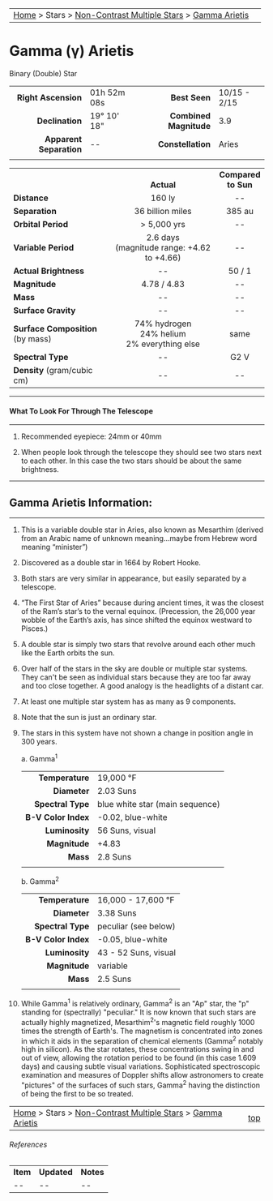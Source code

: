 <script src="../../js/whatsup.js"></script>
<script type="text/javascript">
	var objectName ="Gamma Arietis"
	var objectDesc ="Binary (Double) Star<br/>in the Constellation<br/>Aries"
	var objectImage=""
</script>

|    |    |
|:---|---:|
|[Home](/notes/#object-notes) > Stars > [Non-Contrast Multiple Stars](../!non-contrast-multiple-star-info) > [Gamma Arietis](../gamma-arietis)|  <div id=whatsup></div> |

#  Gamma (&gamma;) Arietis
Binary (Double) Star

|   |   |   |   |
|--:|:--|--:|:--|
|**Right Ascension**|01h 52m 08s|**Best Seen**| 10/15 - 2/15 |
|**Declination**|19&deg; 10' 18"|**Combined Magnitude**| 3.9 |
|**Apparent Separation** | -- |**Constellation**|Aries|
|   |   |   |   |


|   |   |   |
|---|:---:|:---:|
|   | <br/>**Actual**| **Compared<br/>to Sun** |
|**Distance** | 160 ly | -- |
|**Separation** | 36 billion miles | 385 au |
|**Orbital Period** | > 5,000 yrs | -- |
|**Variable Period** | 2.6 days <br/>(magnitude range: +4.62 to +4.66) | -- |
|**Actual Brightness**	 | --	 | 50 / 1 |
|**Magnitude** | 4.78 / 4.83 | -- |
|**Mass**	             | -- | -- |
|**Surface Gravity**	 | -- | -- |
|**Surface Composition** (by mass) |74% hydrogen<br/>24% helium<br/>2% everything else| same |
|**Spectral Type**       | -- | G2 V | 
|**Density** (gram/cubic cm) | -- | -- | 

---
#### What To Look For Through The Telescope
---

1.  Recommended eyepiece: 24mm or 40mm

1.  When people look through the telescope they should see two stars next to each other.  In this case the two stars should be about the same brightness.

---
## Gamma Arietis Information: 
---

1.  This is a variable double star in Aries, also known as Mesarthim (derived from an Arabic name of unknown meaning…maybe from Hebrew word meaning “minister”)

1.  Discovered as a double star in 1664 by Robert Hooke.

1.  Both stars are very similar in appearance, but easily separated by a telescope.

1.  “The First Star of Aries” because during ancient times, it was the closest of the Ram’s star’s to the vernal equinox. (Precession, the 26,000 year wobble of the Earth’s axis, has since shifted the equinox westward to Pisces.)

1.  A double star is simply two stars that revolve around each other much like the Earth orbits the sun. 

1.  Over half of the stars in the sky are double or multiple star systems.  They can't be seen as individual stars because they are too far away and too close together.  A good analogy is the headlights of a distant car. 

1.  At least one multiple star system has as many as 9 components. 

1.  Note that the sun is just an ordinary star. 

1.  The stars in this system have not shown a change in position angle in 300 years.

	a.  Gamma<sup>1</sup>

	|    |    |
	|---:|:---|
	|**Temperature**|19,000 &deg;F|
	|**Diameter** | 2.03 Suns|
	|**Spectral Type**| blue white star (main sequence)|
	|**B-V Color Index** | -0.02, blue-white|
	|**Luminosity**|56 Suns, visual|
	|**Magnitude**| +4.83|
	|**Mass**| 2.8 Suns|
	|     |     |

	b.  Gamma<sup>2</sup>

	|    |    |
	|---:|:---|
	|**Temperature**|16,000 - 17,600 &deg;F|
	|**Diameter** | 3.38 Suns|
	|**Spectral Type**| peculiar (see below)|
	|**B-V Color Index** | -0.05, blue-white|
	|**Luminosity**| 43 - 52 Suns, visual|
	|**Magnitude**| variable |
	|**Mass**| 2.5 Suns|
	|     |     |

1.  While Gamma<sup>1</sup> is relatively ordinary, Gamma<sup>2</sup> is an "Ap" star, the "p" standing for (spectrally) "peculiar." It is now known that such stars are actually highly magnetized, Mesarthim<sup>2</sup>'s magnetic field roughly 1000 times the strength of Earth's.  The magnetism is concentrated into zones in which it aids in the separation of chemical elements (Gamma<sup>2</sup> notably high in silicon). As the star rotates, these concentrations swing in and out of view, allowing the rotation period to be found (in this case 1.609 days) and causing subtle visual variations. Sophisticated spectroscopic examination and measures of Doppler shifts allow astronomers to create "pictures" of the surfaces of such stars, Gamma<sup>2</sup> having the distinction of being the first to be so treated. 



|    |    |
|:---|---:|
|[Home](/notes/#object-notes) > Stars > [Non-Contrast Multiple Stars](../!non-contrast-multiple-star-info) > [Gamma Arietis](../gamma-arietis) | [top](#gamma-arietis)|

###### References

|   |   |   |
|---|---|---|
|**Item**|**Updated**|**Notes**| 
| -- | -- | -- |


